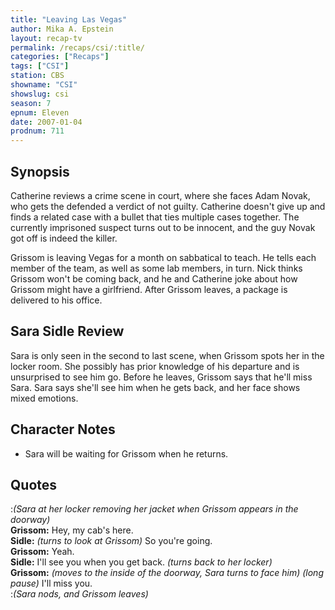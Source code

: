 ```yaml
---
title: "Leaving Las Vegas"
author: Mika A. Epstein
layout: recap-tv
permalink: /recaps/csi/:title/
categories: ["Recaps"]
tags: ["CSI"]
station: CBS
showname: "CSI"
showslug: csi
season: 7
epnum: Eleven  
date: 2007-01-04
prodnum: 711  
---
```


## Synopsis

Catherine reviews a crime scene in court, where she faces Adam Novak, who gets the defended a verdict of not guilty. Catherine doesn't give up and finds a related case with a bullet that ties multiple cases together. The currently imprisoned suspect turns out to be innocent, and the guy Novak got off is indeed the killer.

Grissom is leaving Vegas for a month on sabbatical to teach. He tells each member of the team, as well as some lab members, in turn. Nick thinks Grissom won't be coming back, and he and Catherine joke about how Grissom might have a girlfriend. After Grissom leaves, a package is delivered to his office.

## Sara Sidle Review

Sara is only seen in the second to last scene, when Grissom spots her in the locker room. She possibly has prior knowledge of his departure and is unsurprised to see him go. Before he leaves, Grissom says that he'll miss Sara. Sara says she'll see him when he gets back, and her face shows mixed emotions.

## Character Notes

* Sara will be waiting for Grissom when he returns.

## Quotes

:_(Sara at her locker removing her jacket when Grissom appears in the doorway)_  
**Grissom:** Hey, my cab's here.  
**Sidle:** _(turns to look at Grissom)_ So you're going.  
**Grissom:** Yeah.  
**Sidle:** I'll see you when you get back. _(turns back to her locker)_  
**Grissom:** _(moves to the inside of the doorway, Sara turns to face him) (long pause)_ I'll miss you.  
:_(Sara nods, and Grissom leaves)_


